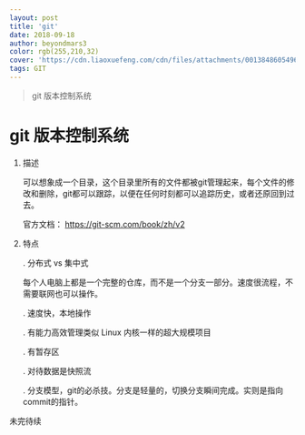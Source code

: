 ```yaml
---
layout: post
title: 'git'
date: 2018-09-18
author: beyondmars3
color: rgb(255,210,32)
cover: 'https://cdn.liaoxuefeng.com/cdn/files/attachments/0013848605496402772ffdb6ab448deb7eef7baa124171b000/0'
tags: GIT
---
```


> git 版本控制系统

# git 版本控制系统

1. 描述 
    
   可以想象成一个目录，这个目录里所有的文件都被git管理起来，每个文件的修改和删除，git都可以跟踪，以便在任何时刻都可以追踪历史，或者还原回到过去。
   
   官方文档： https://git-scm.com/book/zh/v2
2. 特点

    . 分布式 vs 集中式
    
    每个人电脑上都是一个完整的仓库，而不是一个分支一部分。速度很流程，不需要联网也可以操作。
    
    . 速度快，本地操作
    
    . 有能力高效管理类似 Linux 内核一样的超大规模项目
    
    . 有暂存区
    
    . 对待数据是快照流
    
    . 分支模型，git的必杀技。分支是轻量的，切换分支瞬间完成。实则是指向commit的指针。
    
未完待续